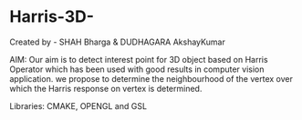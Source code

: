# Harris-3D-
Created by - SHAH Bharga & DUDHAGARA AkshayKumar

AIM: 
Our aim is to detect interest point for 3D object based on Harris Operator which has been used with good results in computer vision application. we propose to determine the neighbourhood of the vertex over which the Harris response on vertex is determined.

Libraries:
CMAKE, OPENGL and GSL
